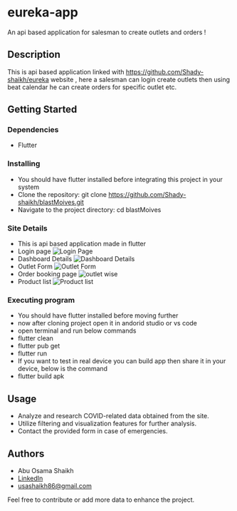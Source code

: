 # eureka-app

An api based application for salesman to create outlets and orders !

## Description

This is api based application linked with https://github.com/Shady-shaikh/eureka website , here a salesman can login create outlets then using beat calendar he can create orders for specific outlet etc.

## Getting Started

### Dependencies

* Flutter

### Installing
* You should have flutter installed before integrating this project in your system
* Clone the repository: git clone https://github.com/Shady-shaikh/blastMoives.git
* Navigate to the project directory: cd blastMoives

### Site Details

* This is api based application made in flutter
* Login page ![Login Page](https://shady-shaikh.github.io/portfolio_usama/projects/eurekaapp%20(1).png)
* Dashboard Details ![Dashboard Details](https://shady-shaikh.github.io/portfolio_usama/projects/eurekaapp%20(3).png)
* Outlet Form ![Outlet Form](https://shady-shaikh.github.io/portfolio_usama/projects/eurekaapp%20(4).png)
* Order booking page ![outlet wise](https://shady-shaikh.github.io/portfolio_usama/projects/eurekaapp%20(5).png)
* Product list ![Product list](shady-shaikh.github.io/portfolio_usama/projects/eurekaapp%20(6).png)


### Executing program

* You should have flutter installed before moving further
* now after cloning project open it in andorid studio or vs code
* open terminal and run below commands
* flutter clean
* flutter pub get
* flutter run
* If you want to test in real device you can build app then share it in your device, below is the command
* flutter build apk

## Usage

* Analyze and research COVID-related data obtained from the site.
* Utilize filtering and visualization features for further analysis.
* Contact the provided form in case of emergencies.


## Authors

* Abu Osama Shaikh
* [LinkedIn](https://www.linkedin.com/in/usama-shaikh-81294a306/)
* usashaikh86@gmail.com

Feel free to contribute or add more data to enhance the project.


